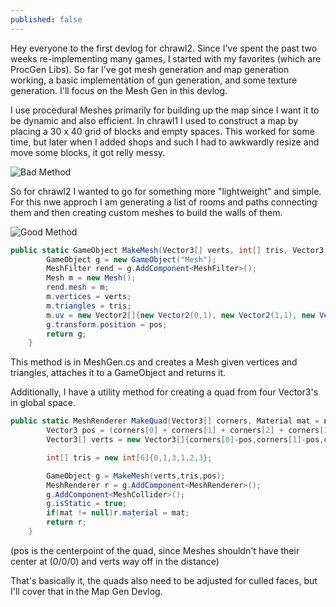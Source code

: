 ```yaml
---
published: false
---
```


Hey everyone to the first devlog for chrawl2. Since I've spent the past two weeks re-implementing many games, I started with my favorites (which are ProcGen Libs). So far I've got mesh generation and map generation working, a basic implementation of gun generation, and some texture generation. I'll focus on the Mesh Gen in this devlog.

I use procedural Meshes primarily for building up the map since I want it to be dynamic and also efficient. In chrawl1 I used to construct a map by placing a 30 x 40 grid of blocks and empty spaces. This worked for some time, but later when I added shops and such I had to awkwardly resize and move some blocks, it got relly messy. 

![Bad Method](http://i.imgur.com/XLOZtqS.png)

So for chrawl2 I wanted to go for something more "lightweight" and simple. For this nwe approch I am generating a list of rooms and paths connecting them and then creating custom meshes to build the walls of them.

![Good Method](http://i.imgur.com/dEYBxK4.png)

```c#
public static GameObject MakeMesh(Vector3[] verts, int[] tris, Vector3 pos){
    	GameObject g = new GameObject("Mesh");
    	MeshFilter rend = g.AddComponent<MeshFilter>();
    	Mesh m = new Mesh();
    	rend.mesh = m;
    	m.vertices = verts;
    	m.triangles = tris;
    	m.uv = new Vector2[]{new Vector2(0,1), new Vector2(1,1), new Vector2(1,0), new Vector2(0,0)};
    	g.transform.position = pos;
    	return g;
    }
```

This method is in MeshGen.cs and creates a Mesh given vertices and triangles, attaches it to a GameObject and returns it. 

Additionally, I have a utility method for creating a quad from four Vector3's in global space.

```c#
public static MeshRenderer MakeQuad(Vector3[] corners, Material mat = null){
    	Vector3 pos = (corners[0] + corners[1] + corners[2] + corners[3])/4;
    	Vector3[] verts = new Vector3[]{corners[0]-pos,corners[1]-pos,corners[2]-pos,corners[3]-pos};

		int[] tris = new int[6]{0,1,3,1,2,3};

		GameObject g = MakeMesh(verts,tris,pos);
    	MeshRenderer r = g.AddComponent<MeshRenderer>();
    	g.AddComponent<MeshCollider>();
    	g.isStatic = true;
    	if(mat != null)r.material = mat;
    	return r;
    }
```
(pos is the centerpoint of the quad, since Meshes shouldn't have their center at (0/0/0) and verts way off in the distance)

That's basically it, the quads also need to be adjusted for culled faces, but I'll cover that in the Map Gen Devlog.